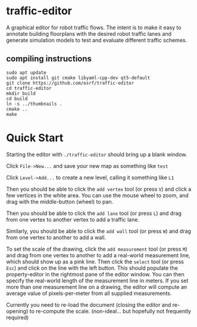 # traffic-editor
A graphical editor for robot traffic flows. The intent is to make it easy
to annotate building floorplans with the desired robot traffic lanes and
generate simulation models to test and evaluate different traffic schemes.

## compiling instructions
```
sudo apt update
sudo apt install git cmake libyaml-cpp-dev qt5-default
git clone https://github.com/osrf/traffic-editor
cd traffic-editor
mkdir build
cd build
ln -s ../thumbnails .
cmake ..
make
```

# Quick Start

Starting the editor with `./traffic-editor` should bring up a blank window.

Click `File->New...` and save your new map as something like `test`

Click `Level->Add...` to create a new level, calling it something like `L1`

Then you should be able to click the `add vertex` tool (or press `V`) and
click a few vertices in the white area. You can use the mouse wheel to zoom,
and drag with the middle-button (wheel) to pan.

Then you should be able to click the `add lane` tool (or press `L`) and
drag from one vertex to another vertex to add a traffic lane.

Similarly, you should be able to click the `add wall` tool (or press `W`) and
drag from one vertex to another to add a wall.

To set the scale of the drawing, click the `add measurement` tool (or
press `M`) and drag from one vertex to another to add a real-world measurement
line, which should show up as a pink line. Then click the `select` tool (or
press `Esc`) and click on the line with the left button. This should populate
the property-editor in the rightmost pane of the editor window. You can then
specify the real-world length of the measurement line in meters. If you set
more than one measurement line on a drawing, the editor will compute an average
value of pixels-per-meter from all supplied measurements.

Currently you need to re-load the document (closing the editor and re-opening)
to re-compute the scale. (non-ideal... but hopefully not frequently required)
